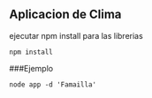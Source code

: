 ## Aplicacion de Clima

ejecutar npm install para las librerias

```
npm install
```

###Ejemplo
```
node app -d 'Famailla'
```
